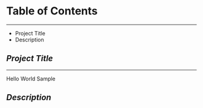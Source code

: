 # Table of Contents
---
- Project Title
- Description 

## *Project Title*
---
Hello World Sample

## *Description*
